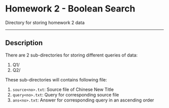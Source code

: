# Homework 2 - Boolean Search 
Directory for storing homework 2 data

----
## Description
There are 2 sub-directories for storing different queries of data:
1. Q1/
2. Q2/

These sub-directories will contains following file:
1. `source<no>.txt`: Source file of Chinese New Title
2. `query<no>.txt`: Query for corresponding source file
3. `ans<no>.txt`: Answer for corresponding query in an ascending order
